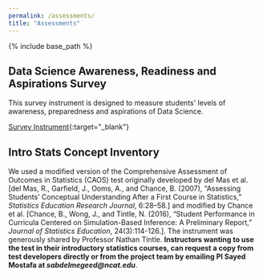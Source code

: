 ```yaml
---
permalink: /assessments/
title: "Assessments"
---
```


{% include base_path %}

## Data Science Awareness, Readiness and Aspirations Survey

This survey instrument is designed to measure students' levels of awareness, preparedness and aspirations of Data Science.

[Survey Instrument](https://github.com/IntroToStatNCAT/IntroToStatNCAT.github.io/blob/029bafcd78178b2986e062390c63fb3599ae3e4e/files/Assessments/DS-AwarenessReadinessAspirations-Survey_Spring2022.pdf){:target="_blank"}

## Intro Stats Concept Inventory

We used a modified version of the Comprehensive Assessment of Outcomes in Statistics (CAOS) test originally developed by del Mas et al. [del Mas, R., Garfield, J., Ooms, A., and Chance, B. (2007), “Assessing Students’ Conceptual Understanding After a First Course in Statistics,”
*Statistics Education Research Journal*, 6:28–58.] and modified by Chance et al. [Chance, B., Wong, J., and Tintle, N. (2016), “Student Performance in Curricula Centered on Simulation-Based Inference: A Preliminary Report,” *Journal of Statistics Education*, 24(3):114-126.]. The instrument was generously shared by Professor Nathan Tintle. **Instructors wanting to use the test in their introductory statistics courses, can request a copy from test developers directly or from the project team by emailing PI Sayed Mostafa at _sabdelmegeed@ncat.edu_**. 
